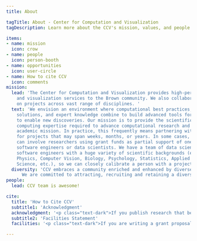 ```yaml
---
title: About

tagTitle: About - Center for Computation and Visualization
tagDescription: Learn more about the CCV's mission, values, and people.

items:
- name: mission
  icon: crow
- name: people
  icon: person-booth
- name: opportunities
  icon: user-circle
- name: How to cite CCV
  icon: comments
mission:
  lead: 'The Center for Computation and Visualization provides high-performance computing
    and visualization services to the Brown community. We also collaborate with researchers
    on projects across vast range of disciplines. '
  text: 'We envision an environment where computational best practices, innovative
    solutions, and expert knowledge combine to build advanced tools for research and
    to enable new discoveries. Our mission is to provide the scientific and technical
    computing expertise required to advance computational research and support Brown’s
    academic mission. In practice, this frequently means partnering with researchers
    for projects that may span weeks, months, or years. In some cases, these partnerships
    can involve researchers using grant funds as partial support of one of our research
    software engineers or data scientists. We have a team of data scientists and research
    software engineers with a huge variety of scientific backgrounds (e.g., Engineering,
    Physics, Computer Vision, Biology, Psychology, Statistics, Applied Math, Computer
    Science, etc.), so we can closely calibrate a person with a project.'
  diversity: 'CCV embraces a community enriched and enhanced by diverse dimensions, including race, ethnicity and national origins, disability status, gender and gender identity, sexuality, class and religion.  We believe diversity brings innovation and progress. We are especially committed to increasing the representation of those populations that have been historically underrepresented in STEM.
      We are committed to attracting, recruiting and retaining a diverse team. We especially encourage individuals from underrepresented groups to join our community.'
people:
  lead: CCV team is awesome!

cite:
  title: 'How to Cite CCV'
  subtitle1: 'Acknowledgment'
  acknowledgment: '<p class="text-dark">If you publish research that benefited from the use of CCV services or resources, we would greatly appreciate an acknowledgment that states:</p><p>This research [Part of this research] was conducted using [computational/visualization] resources and services at the Center for Computation and Visualization, Brown University.</p>'
  subtitle2: 'Facilities Statement'
  facilities: '<p class="text-dark">If you are writing a grant proposal for research that will use CCV facilities, please use the following text as a short description of our facilities:</p><p>Brown University continues to make significant investments in resources to promote high performance computing, analysis, and handling of massive data sets. A key resource is the Center for Computation and Visualization (CCV). CCV functions are to partner with faculty and researchers in their funded research projects with CCV application scientists, who write, test, and optimize code, and are co-authors on scientific publications; to generate, store, backup, analyze or visualize large datasets; and to provide the necessary infrastructure, including support, to transfer and share data at high bandwidths through a parallel file system. CCV establishes collaborations with research groups to install, run, test, and debug parallel or compute-intensive algorithms and applications and provides access to systems with specialized hardware, such as large memories or GPU co accelerators. CCV also provides a business model to integrate externally funded hardware into Brown’s on-campus data center.</p><p>The computing platform comprises a 450+ high performance computing node system, some with extra large memory and some with GPUs for accelerated computing, for a total core count of over 7,000, and peak performance of roughly 125 Teraflops. A GPFS parallel filesystem provides roughly 400 Terabytes of disk storage and 40 Gigabits per second Infiniband connectivity is used for all parallel applications messaging and I/O. The storage system is integrated with a 2 Petabyte Tivoli TSM backup/archival system. CCV also maintains a high end visualization lab with large scale immersive visualization capabilities. This includes a fully immersive 360 degree YURT, a 3-wall Cave system, and a multi-projector stereo flat display wall. Custom visualization solutions for software and hardware needs are available.</p><p class="text-dark">Please contact us if you need a more detailed description.</p>'

---
```

